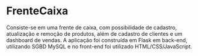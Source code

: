 # FrenteCaixa
Consiste-se em uma frente de caixa, com possibilidade de cadastro, atualização e remoção de produtos, além de cadastro de clientes e um dashboard de vendas.
A aplicação foi construída em Flask em back-end, utilizando SGBD MySQL e no front-end foi utilizado HTML/CSS/JavaScript.

